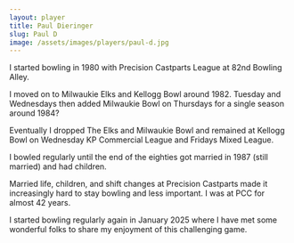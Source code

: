 ```yaml
---
layout: player
title: Paul Dieringer
slug: Paul D
image: /assets/images/players/paul-d.jpg
---
```

I started bowling in 1980 with Precision Castparts League at 82nd Bowling Alley. 

I moved on to Milwaukie Elks and Kellogg Bowl around 1982. Tuesday and Wednesdays then added Milwaukie Bowl on Thursdays for a single season around 1984?

Eventually I dropped The Elks and Milwaukie Bowl and remained at Kellogg Bowl on Wednesday KP Commercial League and Fridays Mixed League.

I bowled regularly until the end of the eighties got married in 1987 (still married) and had children. 

Married life, children, and shift changes at Precision Castparts made it increasingly hard to stay bowling and less important. I was at PCC for almost 42 years.

I started bowling regularly again in January 2025 where I have met some wonderful folks to share my enjoyment of this challenging game.
